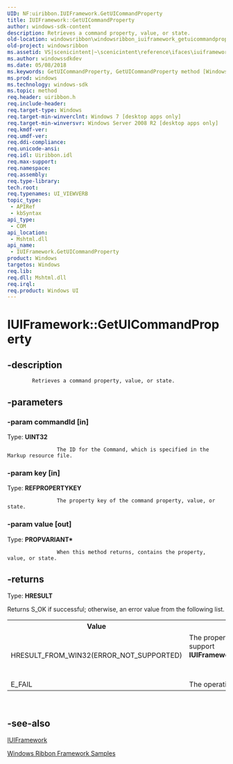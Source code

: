 ```yaml
---
UID: NF:uiribbon.IUIFramework.GetUICommandProperty
title: IUIFramework::GetUICommandProperty
author: windows-sdk-content
description: Retrieves a command property, value, or state.
old-location: windowsribbon\windowsribbon_iuiframework_getuicommandproperty.htm
old-project: windowsribbon
ms.assetid: VS|scenicintent|~\scenicintent\reference\ifaces\iuiframework\getuicommandproperty.htm
ms.author: windowssdkdev
ms.date: 05/08/2018
ms.keywords: GetUICommandProperty, GetUICommandProperty method [Windows Ribbon], GetUICommandProperty method [Windows Ribbon],IUIFramework interface, IUIFramework interface [Windows Ribbon],GetUICommandProperty method, IUIFramework.GetUICommandProperty, IUIFramework::GetUICommandProperty, scenicintent_IUIFramework_GetUICommandProperty, uiribbon/IUIFramework::GetUICommandProperty, windowsribbon.windowsribbon_iuiframework_getuicommandproperty
ms.prod: windows
ms.technology: windows-sdk
ms.topic: method
req.header: uiribbon.h
req.include-header: 
req.target-type: Windows
req.target-min-winverclnt: Windows 7 [desktop apps only]
req.target-min-winversvr: Windows Server 2008 R2 [desktop apps only]
req.kmdf-ver: 
req.umdf-ver: 
req.ddi-compliance: 
req.unicode-ansi: 
req.idl: Uiribbon.idl
req.max-support: 
req.namespace: 
req.assembly: 
req.type-library: 
tech.root: 
req.typenames: UI_VIEWVERB
topic_type:
 - APIRef
 - kbSyntax
api_type:
 - COM
api_location:
 - Mshtml.dll
api_name:
 - IUIFramework.GetUICommandProperty
product: Windows
targetos: Windows
req.lib: 
req.dll: Mshtml.dll
req.irql: 
req.product: Windows UI
---
```


# IUIFramework::GetUICommandProperty


## -description



			Retrieves a command property, value, or state.
		


## -parameters




### -param commandId [in]

Type: <b>UINT32</b>


					The ID for the Command, which is specified in the Markup resource file.
				


### -param key [in]

Type: <b>REFPROPERTYKEY</b>


					The property key of the command property, value, or state.
				


### -param value [out]

Type: <b>PROPVARIANT*</b>


					When this method returns, contains the property, value, or state.
				


## -returns



Type: <b>HRESULT</b>

Returns S_OK if successful; otherwise, an error value from the following list.
					

<table class="clsStd">
<tr>
<th>Value</th>
<th>Description</th>
</tr>
<tr>
<td>HRESULT_FROM_WIN32(ERROR_NOT_SUPPORTED)</td>
<td>
					The property, value, or state does not support <b>IUIFramework::GetUICommandProperty</b>. 
					
				</td>
</tr>
<tr>
<td>E_FAIL</td>
<td>The operation failed.</td>
</tr>
</table>
 




## -see-also




<a href="https://msdn.microsoft.com/library/Dd371467(v=VS.85).aspx">IUIFramework</a>



<a href="https://msdn.microsoft.com/library/Dd371192(v=VS.85).aspx">Windows Ribbon Framework Samples</a>
 

 

